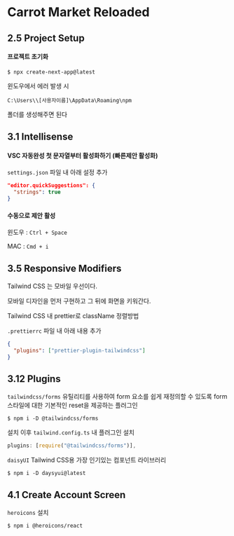 # Carrot Market Reloaded

## 2.5 Project Setup

#### 프로젝트 초기화

```
$ npx create-next-app@latest
```

윈도우에서 에러 발생 시

`C:\Users\\[사용자이름]\AppData\Roaming\npm`

폴더를 생성해주면 된다

## 3.1 Intellisense

#### VSC 자동완성 첫 문자열부터 활성화하기 (빠른제안 활성화)

`settings.json` 파일 내 아래 설정 추가

```json
"editor.quickSuggestions": {
  "strings": true
}
```

#### 수동으로 제안 활성

윈도우 : `Ctrl + Space`

MAC : `Cmd + i`

## 3.5 Responsive Modifiers

Tailwind CSS 는 모바일 우선이다.

모바일 디자인을 먼저 구현하고 그 뒤에 화면을 키워간다.

Tailwind CSS 내 prettier로 className 정렬방법

`.prettierrc` 파일 내 아래 내용 추가

```json
{
  "plugins": ["prettier-plugin-tailwindcss"]
}
```

## 3.12 Plugins

`tailwindcss/forms` 유틸리티를 사용하여 form 요소를 쉽게 재정의할 수 있도록 form 스타일에 대한 기본적인 reset을 제공하는 플러그인

```
$ npm i -D @tailwindcss/forms
```

설치 이후 `tailwind.config.ts` 내 플러그인 설치

```ts
plugins: [require("@tailwindcss/forms")],
```

`daisyUI` Tailwind CSS용 가장 인기있는 컴포넌트 라이브러리

```
$ npm i -D daysyui@latest
```

## 4.1 Create Account Screen

`heroicons` 설치

```
$ npm i @heroicons/react
```
